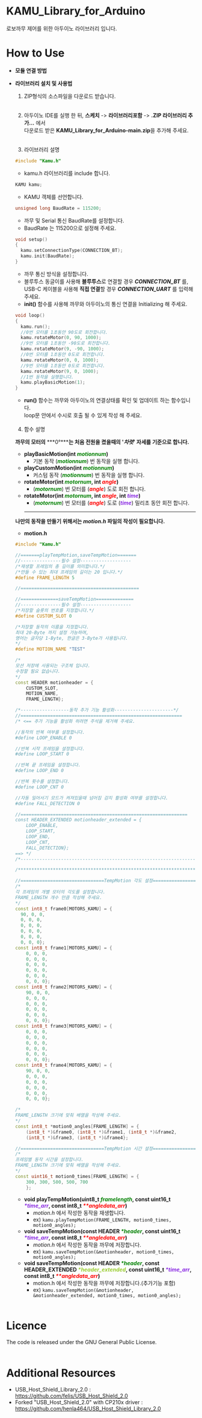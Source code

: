 # KAMU_Library_for_Arduino
로보까무 제어를 위한 아두이노 라이브러리 입니다.


# How to Use
* **모듈 연결 방법**

* **라이브러리 설치 및 사용법**
  1. ZIP형식의 소스파일을 다운로드 받습니다.<br/><br/>
  
    
  2. 아두이노 IDE를 실행 한 뒤,  **스케치** -> **라이브러리포함** -> **.ZIP 라이브러리 추가...** 에서 <br/> 다운로드 받은 **KAMU_Library_for_Arduino-main.zip**을 추가해 주세요.<br/><br/>

    
  3. 라이브러리 설명

    ```c++
    #include "Kamu.h"
    ```
    * kamu.h 라이브러리를 include 합니다.

    ```c++
    KAMU kamu;
    ```
    * KAMU 객체를 선언합니다.

    ```c++
    unsigned long BaudRate = 115200;
    ```
    * 까무 및 Serial 통신 BaudRate를 설정합니다.
    * BaudRate 는 115200으로 설정해 주세요.

    ```c++
    void setup()
    {
      kamu.setConnectionType(CONNECTION_BT);
      kamu.init(BaudRate);
    }
    ```
    * 까무 통신 방식을 설정합니다.
    * 블루투스 동글이를 사용해 **블루투스**로 연결할 경우 ***CONNECTION_BT*** 를,<br/>USB-C 케이블을 사용해 **직접 연결**할 경우 ***CONNECTION_UART*** 를 입력해 주세요.
    * **init()** 함수를 사용해 까무와 아두이노의 통신 연결을 Initializing 해 주세요. 

     ```c++
     void loop()
     {
       kamu.run();
       //0번 모터를 1초동안 90도로 회전합니다.
       kamu.rotateMotor(0, 90, 1000);
       //9번 모터를 1초동안 -90도로 회전합니다.
       kamu.rotateMotor(9, -90, 1000);
       //0번 모터를 1초동안 0도로 회전합니다.
       kamu.rotateMotor(0, 0, 1000);
       //9번 모터를 1초동안 0도로 회전합니다.
       kamu.rotateMotor(9, 0, 1000);
       //1번 동작을 실행합니다.
       kamu.playBasicMotion(1);
     }
     ```
    * **run()** 함수는 까무와 아두이노의 연결상태를 확인 및 업데이트 하는 함수입니다.<br/>loop문 안에서 수시로 호출 될 수 있게 작성 해 주세요.<br/><br/>

  4. 함수 설명
   
    **까무의 모터의** ***0°*****는 처음 전원을 켰을때의 '*****차렷*****' 자세를 기준으로 합니다.** 

    * **playBasicMotion(int *<span style="color:Green">motionnum</span>*)**
      * 기본 동작 (***<span style="color:Green">motionnum</span>***) 번 동작을 실행 합니다.
    * **playCustomMotion(int *<span style="color:Green">motionnum</span>*)**
      * 커스텀 동작 (***<span style="color:Green">motionnum</span>***) 번 동작을 실행 합니다.
    * **rotateMotor(int *<span style="color:Green">motornum</span>*, int *<span style="color:Red">angle</span>*)**
      * (***<span style="color:Green">motornum</span>***) 번 모터를 (***<span style="color:Red">angle</span>***) 도로 회전 합니다.
    * **rotateMotor(int *<span style="color:Green">motornum</span>*, int *<span style="color:Red">angle</span>*, int *<span style="color:Blueviolet">time</span>*)**
      * (***<span style="color:Green">motornum</span>***) 번 모터를 (***<span style="color:Red">angle</span>***) 도로 (***<span style="color:Blueviolet">time</span>***) 밀리초 동안 회전 합니다.
      ---
    **나만의 동작을 만들기 위해서는 *motion.h* 파일의 작성이 필요합니다.<br/>**
    * **motion.h**
    ```c++
    #include "Kamu.h"

    //=======playTempMotion,saveTempMotion=======
    //---------------필수 설정-------------------
    /*재생할 프레임의 총 길이를 의미합니다.*/
    /*만들 수 있는 최대 프레임의 길이는 20 입니다.*/
    #define FRAME_LENGTH 5

    //============================================

    //==============saveTempMotion==============
    //---------------필수 설정-------------------
    /*저장할 슬롯의 번호를 지정합니다.*/
    #define CUSTOM_SLOT 0

    /*저장할 동작의 이름을 지정합니다.
    최대 20-Byte 까지 설정 가능하며,
    영어는 글자당 1-Byte, 한글은 3-Byte가 사용됩니다.
    */
    #define MOTION_NAME "TEST"

    /*
    모션 저장에 사용되는 구조체 입니다.
    수정할 필요 없습니다.
    */
    const HEADER motionheader = {
        CUSTOM_SLOT,
        MOTION_NAME,
        FRAME_LENGTH};

    /*------------------동작 추가 기능 활성화----------------------*/
    //============================================================
    /* <== 추가 기능을 활성화 하려면 주석을 제거해 주세요.

    //동작의 반복 여부를 설정합니다.
    #define LOOP_ENABLE 0

    //반복 시작 프레임을 설정합니다.
    #define LOOP_START 0

    //반복 끝 프레임을 설정합니다.
    #define LOOP_END 0

    //반복 횟수를 설정합니다.
    #define LOOP_CNT 0

    //자동 일어서기 모드가 켜져있을때 넘어짐 감지 활성화 여부를 설정합니다.
    #define FALL_DETECTION 0

    //==============================================================
    const HEADER_EXTENDED motionheader_extended = {
        LOOP_ENABLE,
        LOOP_START,
        LOOP_END,
        LOOP_CNT,
        FALL_DETECTION};
    ==> */
    /*-----------------------------------------------------------------*/

    /**************************************************************************************************************************************************************/

    //===============================TempMotion 각도 설정===========================
    /*
    각 프레임의 개별 모터의 각도를 설정합니다.
    FRAME_LENGTH 개수 만큼 작성해 주세요.
    */
    const int8_t frame0[MOTORS_KAMU] = {
      90, 0, 0, 
      0, 0, 0, 
      0, 0, 0, 
      0, 0, 0, 
      0, 0, 0, 
      0, 0, 0};
    const int8_t frame1[MOTORS_KAMU] = {
        0, 0, 0,
        0, 0, 0,
        0, 0, 0,
        0, 0, 0,
        0, 0, 0,
        0, 0, 0};
    const int8_t frame2[MOTORS_KAMU] = {
        90, 0, 0,
        0, 0, 0,
        0, 0, 0,
        0, 0, 0,
        0, 0, 0,
        0, 0, 0};
    const int8_t frame3[MOTORS_KAMU] = {
        0, 0, 0,
        0, 0, 0,
        0, 0, 0,
        0, 0, 0,
        0, 0, 0,
        0, 0, 0};
    const int8_t frame4[MOTORS_KAMU] = {
        90, 0, 0,
        0, 0, 0,
        0, 0, 0,
        0, 0, 0,
        0, 0, 0,
        0, 0, 0};
    
    /*
    FRAME_LENGTH 크기에 맞춰 배열을 작성해 주세요.
    */
    const int8_t *motion0_angles[FRAME_LENGTH] = {
        (int8_t *)&frame0, (int8_t *)&frame1, (int8_t *)&frame2,
        (int8_t *)&frame3, (int8_t *)&frame4};

    //===============================TempMotion 시간 설정===========================
    /*
    프레임별 동작 시간을 설정합니다.
    FRAME_LENGTH 크기에 맞춰 배열을 작성해 주세요.
    */
    const uint16_t motion0_times[FRAME_LENGTH] = {
        300, 300, 500, 500, 700
        };

    ```
    * **void playTempMotion(uint8_t *<span style="color:Green">framelength</span>*, const uint16_t *<span style="color:Blueviolet">\*time_arr</span>*, const int8_t *<span style="color:Red">\*\*angledata_arr</span>*)**
      * *motion.h* 에서 작성한 동작을 재생합니다.
      * ex) `kamu.playTempMotion(FRAME_LENGTH, motion0_times, motion0_angles);`
    * **void saveTempMotion(const HEADER *<span style="color:Green">\*header</span>*, const uint16_t *<span style="color:Blueviolet">\*time_arr</span>*, const int8_t *<span style="color:Red">\*\*angledata_arr</span>*)**
      * *motion.h* 에서 작성한 동작을 까무에 저장합니다.
      * ex) `kamu.saveTempMotion(&motionheader, motion0_times, motion0_angles);`
    * **void saveTempMotion(const HEADER *<span style="color:Green">\*header</span>*, const HEADER_EXTENDED *<span style="color:Yellowgreen">\*header_extended</span>*, const uint16_t *<span style="color:Blueviolet">\*time_arr</span>*, const int8_t *<span style="color:Red">\*\*angledata_arr</span>*)**
      * motion.h 에서 작성한 동작을 까무에 저장합니다.(추가기능 포함)
      * ex) `kamu.saveTempMotion(&motionheader, &motionheader_extended, motion0_times, motion0_angles);`<br/><br/>
# Licence
The code is released under the GNU General Public License.<br/><br/>


# Additional Resources
* USB_Host_Shield_Library_2.0  : <https://github.com/felis/USB_Host_Shield_2.0>
* Forked "USB_Host_Shield_2.0" with CP210x driver : <https://github.com/henla464/USB_Host_Shield_Library_2.0>
